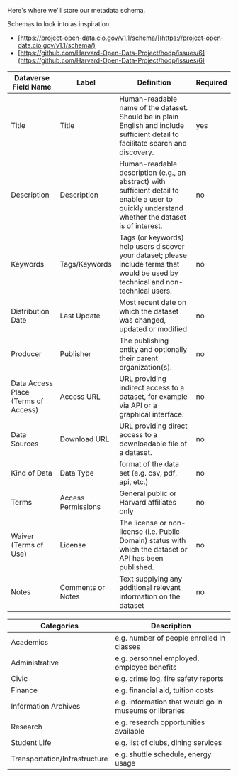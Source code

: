 Here's where we'll store our metadata schema.

Schemas to look into as inspiration:
- [https://project-open-data.cio.gov/v1.1/schema/](https://project-open-data.cio.gov/v1.1/schema/)
- [https://github.com/Harvard-Open-Data-Project/hodp/issues/6](https://github.com/Harvard-Open-Data-Project/hodp/issues/6)

Dataverse Field Name | Label | Definition | Required
----- | ----- | ---------- | --------
Title | Title | Human-readable name of the dataset. Should be in plain English and include sufficient detail to facilitate search and discovery. | yes
Description | Description | Human-readable description (e.g., an abstract) with sufficient detail to enable a user to quickly understand whether the dataset is of interest. | no
Keywords | Tags/Keywords | Tags (or keywords) help users discover your dataset; please include terms that would be used by technical and non-technical users. | no
Distribution Date | Last Update | Most recent date on which the dataset was changed, updated or modified. | no
Producer | Publisher | The publishing entity and optionally their parent organization(s). | no
Data Access Place (Terms of Access) | Access URL | URL providing indirect access to a dataset, for example via API or a graphical interface. | no
Data Sources | Download URL | URL providing direct access to a downloadable file of a dataset. | no
Kind of Data | Data Type | format of the data set (e.g. csv, pdf, api, etc.) | no
Terms | Access Permissions | General public or Harvard affiliates only | no
Waiver (Terms of Use) | License | The license or non-license (i.e. Public Domain) status with which the dataset or API has been published. | no
Notes | Comments or Notes | Text supplying any additional relevant information on the dataset | no

Categories | Description
----- | -----------
Academics | e.g. number of people enrolled in classes
Administrative | e.g. personnel employed, employee benefits
Civic | e.g. crime log, fire safety reports
Finance | e.g. financial aid, tuition costs
Information Archives | e.g. information that would go in museums or libraries
Research | e.g. research opportunities available
Student Life | e.g. list of clubs, dining services
Transportation/Infrastructure | e.g. shuttle schedule, energy usage
